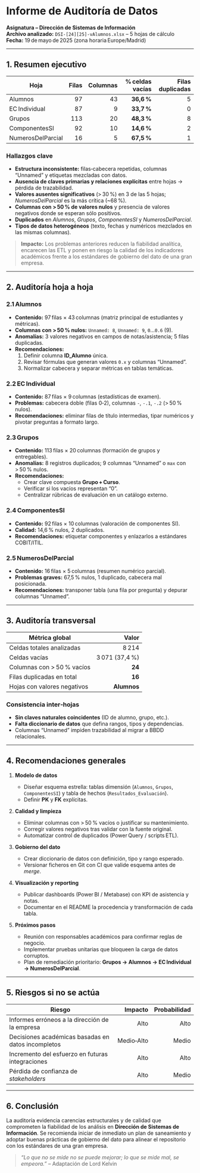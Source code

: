 # Informe de Auditoría de Datos  
**Asignatura – Dirección de Sistemas de Información**  
**Archivo analizado:** `DSI-[24][25]-vAlumnos.xlsx` – 5 hojas de cálculo  
**Fecha:** 19 de mayo de 2025 (zona horaria Europe/Madrid)

---

## 1. Resumen ejecutivo

| Hoja               | Filas | Columnas | % celdas vacías | Filas duplicadas |
|--------------------|------:|---------:|---------------:|-----------------:|
| Alumnos            | 97    | 43       | **36,6 %**     | 5                |
| EC Individual      | 87    | 9        | **33,7 %**     | 0                |
| Grupos             | 113   | 20       | **48,3 %**     | 8                |
| ComponentesSI      | 92    | 10       | **14,6 %**     | 2                |
| NumerosDelParcial  | 16    | 5        | **67,5 %**     | 1                |

### Hallazgos clave

* **Estructura inconsistente:** filas‑cabecera repetidas, columnas “Unnamed” y etiquetas mezcladas con datos.  
* **Ausencia de claves primarias y relaciones explícitas** entre hojas → pérdida de trazabilidad.  
* **Valores ausentes significativos** (> 30 %) en 3 de las 5 hojas; *NumerosDelParcial* es la más crítica (~68 %).  
* **Columnas con > 50 % de valores nulos** y presencia de valores negativos donde se esperan sólo positivos.  
* **Duplicados** en *Alumnos*, *Grupos*, *ComponentesSI* y *NumerosDelParcial*.  
* **Tipos de datos heterogéneos** (texto, fechas y numéricos mezclados en las mismas columnas).

> **Impacto:** Los problemas anteriores reducen la fiabilidad analítica, encarecen las ETL y ponen en riesgo la calidad de los indicadores académicos frente a los estándares de gobierno del dato de una gran empresa.

---

## 2. Auditoría hoja a hoja

### 2.1 Alumnos
* **Contenido:** 97 filas × 43 columnas (matriz principal de estudiantes y métricas).  
* **Columnas con > 50 % nulos:** `Unnamed: 8`, `Unnamed: 9`, `0`…`0.6` (9).  
* **Anomalías:** 3 valores negativos en campos de notas/asistencia; 5 filas duplicadas.  
* **Recomendaciones:**  
  1. Definir columna **ID_Alumno** única.  
  2. Revisar fórmulas que generan valores `0.x` y columnas “Unnamed”.  
  3. Normalizar cabecera y separar métricas en tablas temáticas.

### 2.2 EC Individual
* **Contenido:** 87 filas × 9 columnas (estadísticas de examen).  
* **Problemas:** cabecera doble (filas 0‑2), columnas `-`, `-.1`, `-.2` (> 50 % nulos).  
* **Recomendaciones:** eliminar filas de título intermedias, tipar numéricos y pivotar preguntas a formato largo.

### 2.3 Grupos
* **Contenido:** 113 filas × 20 columnas (formación de grupos y entregables).  
* **Anomalías:** 8 registros duplicados; 9 columnas “Unnamed” o `max` con > 50 % nulos.  
* **Recomendaciones:**  
  * Crear clave compuesta **Grupo + Curso**.  
  * Verificar si los vacíos representan “0”.  
  * Centralizar rúbricas de evaluación en un catálogo externo.

### 2.4 ComponentesSI
* **Contenido:** 92 filas × 10 columnas (valoración de componentes SI).  
* **Calidad:** 14,6 % nulos, 2 duplicados.  
* **Recomendaciones:** etiquetar componentes y enlazarlos a estándares COBIT/ITIL.

### 2.5 NumerosDelParcial
* **Contenido:** 16 filas × 5 columnas (resumen numérico parcial).  
* **Problemas graves:** 67,5 % nulos, 1 duplicado, cabecera mal posicionada.  
* **Recomendaciones:** transponer tabla (una fila por pregunta) y depurar columnas “Unnamed”.

---

## 3. Auditoría transversal

| Métrica global                     | Valor        |
|-----------------------------------|-------------:|
| Celdas totales analizadas         | 8 214        |
| Celdas vacías                     | 3 071 (37,4 %) |
| Columnas con > 50 % vacíos        | **24**       |
| Filas duplicadas en total         | **16**       |
| Hojas con valores negativos       | **Alumnos**  |

### Consistencia inter‑hojas
* **Sin claves naturales coincidentes** (ID de alumno, grupo, etc.).  
* **Falta diccionario de datos** que defina rangos, tipos y dependencias.  
* Columnas “Unnamed” impiden trazabilidad al migrar a BBDD relacionales.

---

## 4. Recomendaciones generales

1. **Modelo de datos**  
   * Diseñar esquema estrella: tablas dimensión (`Alumnos`, `Grupos`, `ComponentesSI`) y tabla de hechos (`Resultados_Evaluación`).  
   * Definir **PK** y **FK** explícitas.

2. **Calidad y limpieza**  
   * Eliminar columnas con > 50 % vacíos o justificar su mantenimiento.  
   * Corregir valores negativos tras validar con la fuente original.  
   * Automatizar control de duplicados (Power Query / scripts ETL).

3. **Gobierno del dato**  
   * Crear diccionario de datos con definición, tipo y rango esperado.  
   * Versionar ficheros en Git con CI que valide esquema antes de *merge*.

4. **Visualización y reporting**  
   * Publicar dashboards (Power BI / Metabase) con KPI de asistencia y notas.  
   * Documentar en el README la procedencia y transformación de cada tabla.

5. **Próximos pasos**  
   * Reunión con responsables académicos para confirmar reglas de negocio.  
   * Implementar pruebas unitarias que bloqueen la carga de datos corruptos.  
   * Plan de remediación prioritario: **Grupos → Alumnos → EC Individual → NumerosDelParcial**.

---

## 5. Riesgos si no se actúa

| Riesgo                                               | Impacto | Probabilidad |
|------------------------------------------------------|--------:|-------------:|
| Informes erróneos a la dirección de la empresa       | Alto    | Alto         |
| Decisiones académicas basadas en datos incompletos   | Medio‑Alto | Medio      |
| Incremento del esfuerzo en futuras integraciones     | Alto    | Alto         |
| Pérdida de confianza de *stakeholders*               | Alto    | Medio        |

---

## 6. Conclusión
La auditoría evidencia carencias estructurales y de calidad que comprometen la fiabilidad de los análisis en **Dirección de Sistemas de Información**. Se recomienda iniciar de inmediato un plan de saneamiento y adoptar buenas prácticas de gobierno del dato para alinear el repositorio con los estándares de una gran empresa.

> *“Lo que no se mide no se puede mejorar; lo que se mide mal, se empeora.”* – Adaptación de Lord Kelvin
